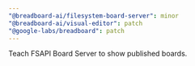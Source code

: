 ```yaml
---
"@breadboard-ai/filesystem-board-server": minor
"@breadboard-ai/visual-editor": patch
"@google-labs/breadboard": patch
---
```


Teach FSAPI Board Server to show published boards.
